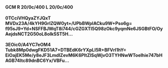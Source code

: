 #### GCM R 20/0c/400 L 20/0c/400
**0TCciVHQyaZYJQxT**<br/>**MVDx23A/4kYH9GrlZQW0yt+/UPbBWplACku9W+Pso6g=**<br/>**f95sJ9+Yd+NSFFBJWqT8i744/cGZGXTl5Q98zOkc9yqmNe6JSGBtFO/OyAejdsNCT2G50oL8oIkSST5H...**<br/><br/>
**3EOic0/A4YC7eOM4**<br/>**Tubk8Mp0dwgFKD51A7+DTBEdK6rYXpLI5R+BFVrI1hY=**<br/>**EiOajEK5Me/y8eJF3LmdIZevM6K6PltZlSqWjvO3TYHNwWToelhie747bHAGB74Itc89dnBC6Yx/VBFu...**